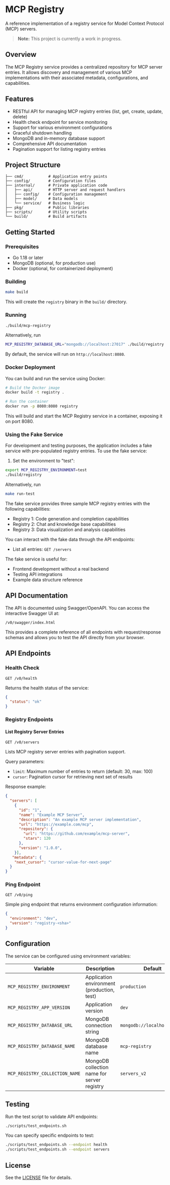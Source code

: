 # MCP Registry

A reference implementation of a registry service for Model Context Protocol (MCP) servers.

> **Note:** This project is currently a work in progress.

## Overview

The MCP Registry service provides a centralized repository for MCP server entries. It allows discovery and management of various MCP implementations with their associated metadata, configurations, and capabilities.

## Features

- RESTful API for managing MCP registry entries (list, get, create, update, delete)
- Health check endpoint for service monitoring
- Support for various environment configurations
- Graceful shutdown handling
- MongoDB and in-memory database support
- Comprehensive API documentation
- Pagination support for listing registry entries

## Project Structure

```
├── cmd/           # Application entry points
├── config/        # Configuration files
├── internal/      # Private application code
│   ├── api/       # HTTP server and request handlers
│   ├── config/    # Configuration management
│   ├── model/     # Data models
│   └── service/   # Business logic
├── pkg/           # Public libraries
├── scripts/       # Utility scripts
└── build/         # Build artifacts
```

## Getting Started

### Prerequisites

- Go 1.18 or later
- MongoDB (optional, for production use)
- Docker (optional, for containerized deployment)

### Building

```bash
make build
```

This will create the `registry` binary in the `build/` directory.

### Running

```bash
./build/mcp-registry
```

Alternatively, run
```bash
MCP_REGISTRY_DATABASE_URL="mongodb://localhost:27017" ./build/registry
```

By default, the service will run on `http://localhost:8080`.

### Docker Deployment

You can build and run the service using Docker:

```bash
# Build the Docker image
docker build -t registry .

# Run the container
docker run -p 8080:8080 registry
```

This will build and start the MCP Registry service in a container, exposing it on port 8080.

### Using the Fake Service

For development and testing purposes, the application includes a fake service with pre-populated registry entries. To use the fake service:

1. Set the environment to "test":

```bash
export MCP_REGISTRY_ENVIRONMENT=test
./build/registry
```

Alternatively, run

```bash
make run-test
```

The fake service provides three sample MCP registry entries with the following capabilities:

- Registry 1: Code generation and completion capabilities
- Registry 2: Chat and knowledge base capabilities
- Registry 3: Data visualization and analysis capabilities

You can interact with the fake data through the API endpoints:

- List all entries: `GET /servers`


The fake service is useful for:
- Frontend development without a real backend
- Testing API integrations
- Example data structure reference

## API Documentation

The API is documented using Swagger/OpenAPI. You can access the interactive Swagger UI at:

```
/v0/swagger/index.html
```

This provides a complete reference of all endpoints with request/response schemas and allows you to test the API directly from your browser.

## API Endpoints

### Health Check

```
GET /v0/health
```

Returns the health status of the service:
```json
{
  "status": "ok"
}
```

### Registry Endpoints

#### List Registry Server Entries

```
GET /v0/servers
```

Lists MCP registry server entries with pagination support.

Query parameters:
- `limit`: Maximum number of entries to return (default: 30, max: 100)
- `cursor`: Pagination cursor for retrieving next set of results

Response example:
```json
{
  "servers": [
    {
      "id": "1",
      "name": "Example MCP Server",
      "description": "An example MCP server implementation",
      "url": "https://example.com/mcp",
      "repository": {
        "url": "https://github.com/example/mcp-server",
        "stars": 120
      },
      "version": "1.0.0",
    }],
   "metadata": {
    "next_cursor": "cursor-value-for-next-page"
  }
}
```

### Ping Endpoint

```
GET /v0/ping
```

Simple ping endpoint that returns environment configuration information:
```json
{
  "environment": "dev",
  "version": "registry-<sha>"
}
```

## Configuration

The service can be configured using environment variables:

| Variable | Description | Default |
|----------|-------------|---------|
| `MCP_REGISTRY_ENVIRONMENT`     | Application environment (production, test) | `production` |
| `MCP_REGISTRY_APP_VERSION`     | Application version | `dev` |
| `MCP_REGISTRY_DATABASE_URL`    | MongoDB connection string | `mongodb://localhost:27017` |
| `MCP_REGISTRY_DATABASE_NAME`   | MongoDB database name | `mcp-registry` |
| `MCP_REGISTRY_COLLECTION_NAME` | MongoDB collection name for server registry | `servers_v2` |

## Testing

Run the test script to validate API endpoints:

```bash
./scripts/test_endpoints.sh
```

You can specify specific endpoints to test:

```bash
./scripts/test_endpoints.sh --endpoint health
./scripts/test_endpoints.sh --endpoint servers
```

## License

See the [LICENSE](LICENSE) file for details.
